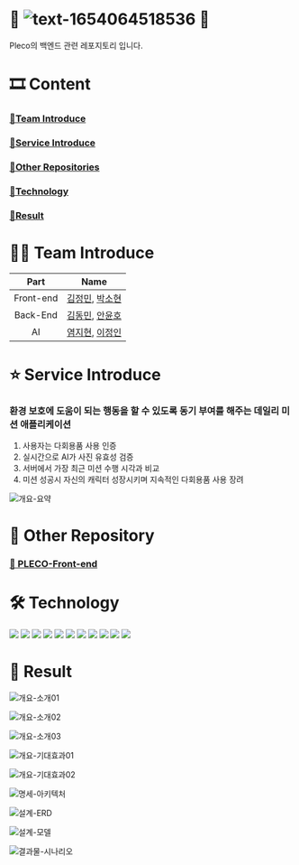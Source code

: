 # 🎍 ![text-1654064518536](https://user-images.githubusercontent.com/76467201/171341654-7858f3f5-2c29-4f2f-85d0-1f24dbdb203f.png) 🎍
Pleco의 백엔드 관련 레포지토리 입니다.

# 🎞 Content

### [🔗Team Introduce](#team-introduce)
### [🔗Service Introduce](#-service-introduce)
### [🔗Other Repositories](#-other-repository)
### [🔗Technology](#-technology)
### [🔗Result](#-result)


# 🏃‍♂️ Team Introduce

|  Part  | Name |
| :----: | :---------------: 
| Front-end | [김정민](https://github.com/j-miiin), [박소현](https://github.com/thgus5335)  |
| Back-End | [김동민](https://github.com/rlaehdals), [안윤호](https://github.com/yoonho0922) |
| AI | [염지현](https://github.com/yeomja99), [이정인](https://github.com/jeongiin) |  


# ⭐ Service Introduce
### **환경 보호에 도움이 되는 행동을 할 수 있도록 동기 부여를 해주는 데일리 미션 애플리케이션**
1. 사용자는 다회용품 사용 인증
2. 실시간으로 AI가 사진 유효성 검증
3. 서버에서 가장 최근 미션 수행 시각과 비교
4. 미션 성공시 자신의 캐릭터 성장시키며 지속적인 다회용품 사용 장려

![개요-요약](https://github.com/PLETO-99s/PLETO_BACK/blob/main/public/%E1%84%89%E1%85%B3%E1%84%8F%E1%85%B3%E1%84%85%E1%85%B5%E1%86%AB%E1%84%89%E1%85%A3%E1%86%BA%202021-10-07%20%E1%84%8B%E1%85%A9%E1%84%8C%E1%85%A5%E1%86%AB%2011.12.30.png?raw=true)

# 📱 Other Repository
### [🔗 PLECO-Front-end](https://github.com/PLETO-99s/PLETO_FRONT)


# 🛠 Technology
<p>
  <img src="https://img.shields.io/badge/SpringBoot-6DB33F?style=flat-square&logo=SpringBoot&logoColor=white"/>
  <img src="https://img.shields.io/badge/NGINX-009639?style=flat-square&logo=NGINX&logoColor=white"/>
  <img src="https://img.shields.io/badge/SpringSecurity-6DB33F?style=flat-square&logo=SpringSecurity&logoColor=white"/>
  <img src="https://img.shields.io/badge/Gradle-02303A?style=flat-square&logo=Gradle&logoColor=white"/>
  <img src="https://img.shields.io/badge/AWS-232F3E?style=flat-square&logo=AmazonAWS&logoColor=white"/>
  <img src="https://img.shields.io/badge/MySQL-4479A1?style=flat-square&logo=MySQL&logoColor=white"/>
  <img src="https://img.shields.io/badge/JAVA-007396?style=flat-square&logo=Java&logoColor=white"/>
  <img src="https://img.shields.io/badge/Jenkins-D24939?style=flat-square&logo=Jenkins&logoColor=white"/>
  <img src="https://img.shields.io/badge/Docker-2496ED?style=flat-square&logo=Docker&logoColor=white"/>
  <img src="https://img.shields.io/badge/Jmeter-D22128?style=flat-square&logo=ApacheJmeter&logoColor=white"/>
  <img src="https://img.shields.io/badge/GitHub-181717?style=flat-square&logo=GitHub&logoColor=white"/>
</p>


# 🎁 Result


![개요-소개01](https://github.com/PLETO-99s/PLETO_BACK/blob/main/public/%E1%84%89%E1%85%B3%E1%84%8F%E1%85%B3%E1%84%85%E1%85%B5%E1%86%AB%E1%84%89%E1%85%A3%E1%86%BA%202021-10-07%20%E1%84%8B%E1%85%A9%E1%84%8C%E1%85%A5%E1%86%AB%2011.12.46.png?raw=true)

![개요-소개02](https://github.com/PLETO-99s/PLETO_BACK/blob/main/public/%E1%84%89%E1%85%B3%E1%84%8F%E1%85%B3%E1%84%85%E1%85%B5%E1%86%AB%E1%84%89%E1%85%A3%E1%86%BA%202021-10-07%20%E1%84%8B%E1%85%A9%E1%84%8C%E1%85%A5%E1%86%AB%2011.13.00.png?raw=true)

![개요-소개03](https://github.com/PLETO-99s/PLETO_BACK/blob/main/public/%E1%84%89%E1%85%B3%E1%84%8F%E1%85%B3%E1%84%85%E1%85%B5%E1%86%AB%E1%84%89%E1%85%A3%E1%86%BA%202021-10-07%20%E1%84%8B%E1%85%A9%E1%84%8C%E1%85%A5%E1%86%AB%2011.13.09.png?raw=true)

![개요-기대효과01](https://github.com/PLETO-99s/PLETO_BACK/blob/main/public/%E1%84%89%E1%85%B3%E1%84%8F%E1%85%B3%E1%84%85%E1%85%B5%E1%86%AB%E1%84%89%E1%85%A3%E1%86%BA%202021-10-07%20%E1%84%8B%E1%85%A9%E1%84%8C%E1%85%A5%E1%86%AB%2011.13.15.png?raw=true)

![개요-기대효과02](https://github.com/PLETO-99s/PLETO_BACK/blob/main/public/%E1%84%89%E1%85%B3%E1%84%8F%E1%85%B3%E1%84%85%E1%85%B5%E1%86%AB%E1%84%89%E1%85%A3%E1%86%BA%202021-10-07%20%E1%84%8B%E1%85%A9%E1%84%8C%E1%85%A5%E1%86%AB%2011.13.20.png?raw=true)

![명세-아키텍처](https://github.com/PLETO-99s/PLETO_BACK/blob/main/public/%E1%84%89%E1%85%B3%E1%84%8F%E1%85%B3%E1%84%85%E1%85%B5%E1%86%AB%E1%84%89%E1%85%A3%E1%86%BA%202021-10-07%20%E1%84%8B%E1%85%A9%E1%84%8C%E1%85%A5%E1%86%AB%2011.13.39.png?raw=true)

![설계-ERD](https://github.com/PLETO-99s/PLETO_BACK/blob/main/public/%E1%84%89%E1%85%B3%E1%84%8F%E1%85%B3%E1%84%85%E1%85%B5%E1%86%AB%E1%84%89%E1%85%A3%E1%86%BA%202021-10-07%20%E1%84%8B%E1%85%A9%E1%84%8C%E1%85%A5%E1%86%AB%2011.13.47.png?raw=true)

![설계-모델](https://github.com/PLETO-99s/PLETO_BACK/blob/main/public/%E1%84%89%E1%85%B3%E1%84%8F%E1%85%B3%E1%84%85%E1%85%B5%E1%86%AB%E1%84%89%E1%85%A3%E1%86%BA%202021-10-07%20%E1%84%8B%E1%85%A9%E1%84%8C%E1%85%A5%E1%86%AB%2011.14.29.png?raw=true)

![결과물-시나리오](https://github.com/PLETO-99s/PLETO_BACK/blob/main/public/%E1%84%89%E1%85%B3%E1%84%8F%E1%85%B3%E1%84%85%E1%85%B5%E1%86%AB%E1%84%89%E1%85%A3%E1%86%BA%202021-10-07%20%E1%84%8B%E1%85%A9%E1%84%8C%E1%85%A5%E1%86%AB%2011.14.49.png?raw=true)
